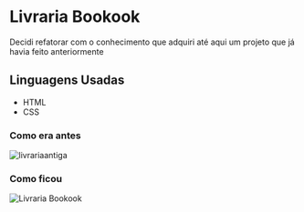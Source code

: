 # Livraria Bookook
Decidi refatorar com o conhecimento que adquiri até aqui um projeto que já havia feito anteriormente

## Linguagens Usadas
- HTML 
- CSS

### Como era antes
![livrariaantiga](https://github.com/mejessica/livrariaBookook/assets/82670472/eed39e7d-d128-4757-a9f8-a43b48478d34)


### Como ficou 
![Livraria Bookook](https://github.com/mejessica/livrariaBookook/assets/82670472/eb75dd1f-1faf-4384-aebb-df1084456e8d)
